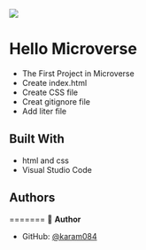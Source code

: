 ![](https://img.shields.io/badge/Microverse-blueviolet)

# Hello Microverse

- The First Project in Microverse
- Create index.html
- Create CSS file
- Creat gitignore file
- Add liter file

## Built With

- html and css
- Visual Studio Code

## Authors

=======
👤 **Author**

- GitHub: [@karam084](https://github.com/karam084/Hello_Microverse1)

